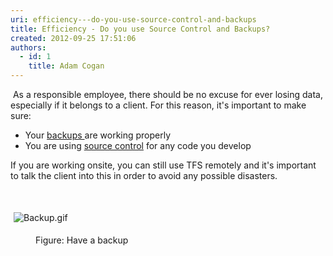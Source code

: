 ```yaml
---
uri: efficiency---do-you-use-source-control-and-backups
title: Efficiency - Do you use Source Control and Backups?
created: 2012-09-25 17:51:06
authors:
  - id: 1
    title: Adam Cogan
---
```





<span class='intro'> <p>​
                    As a responsible employee, there should be no excuse for ever losing data, especially
                    if it belongs to a client. For this reason, it's important to make sure&#58;
                <br></p> </span>

<ul>
                    <li>Your <a href="http&#58;//www.ssw.com.au/ssw/standards/rulestobetterdeadtime/images/developergeneral/windowstools.aspx#backup">backups </a>are working properly</li>
                    <li>You are using <a href="/_layouts/15/FIXUPREDIRECT.ASPX?WebId=3dfc0e07-e23a-4cbb-aac2-e778b71166a2&amp;TermSetId=07da3ddf-0924-4cd2-a6d4-a4809ae20160&amp;TermId=eb7e3b10-ce4f-432f-92a8-bafda609877e">source control</a> for any code you develop</li>
                </ul>
                <p>
                    If you are working onsite, you can still use TFS remotely and it's important to
                    talk the client into this in order to avoid any possible disasters.​
                </p><p><br></p><p class="ssw15-rteElement-GreyBox"><img src="/PublishingImages/Backup.gif" alt="Backup.gif" style="margin&#58;5px;" /><br></p><dd class="ssw15-rteElement-FigureGood">​Figure&#58; Have a backup</dd>


